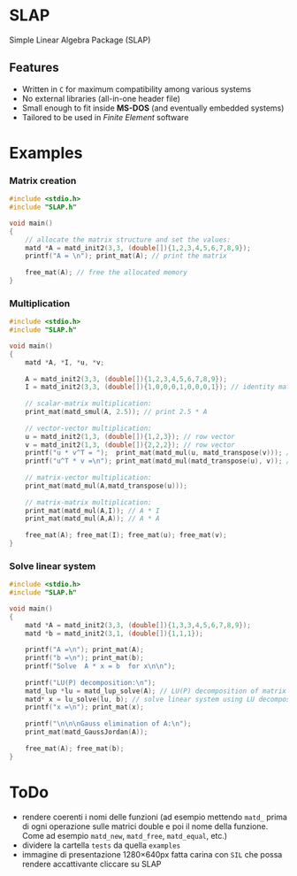 # SLAP
Simple Linear Algebra Package (SLAP)

## Features
- Written in `C` for maximum compatibility among various systems
- No external libraries (all-in-one header file)
- Small enough to fit inside **MS-DOS** (and eventually embedded systems)
- Tailored to be used in _Finite Element_ software

# Examples

### Matrix creation
```C++
#include <stdio.h>
#include "SLAP.h"

void main()
{
	// allocate the matrix structure and set the values:
	matd *A = matd_init2(3,3, (double[]){1,2,3,4,5,6,7,8,9});
	printf("A = \n"); print_mat(A); // print the matrix
	
	free_mat(A); // free the allocated memory
}
```

### Multiplication
```C++
#include <stdio.h>
#include "SLAP.h"

void main()
{
	matd *A, *I, *u, *v;
	
	A = matd_init2(3,3, (double[]){1,2,3,4,5,6,7,8,9});
	I = matd_init2(3,3, (double[]){1,0,0,0,1,0,0,0,1}); // identity matrix
	
	// scalar-matrix multiplication:
	print_mat(matd_smul(A, 2.5)); // print 2.5 * A
	
	// vector-vector multiplication:
	u = matd_init2(1,3, (double[]){1,2,3}); // row vector
	v = matd_init2(1,3, (double[]){2,2,2}); // row vector
	printf("u * v^T = ");  print_mat(matd_mul(u, matd_transpose(v))); // scalar product
	printf("u^T * v =\n"); print_mat(matd_mul(matd_transpose(u), v)); // tensor product
	
	// matrix-vector multiplication:
	print_mat(matd_mul(A,matd_transpose(u)));
	
	// matrix-matrix multiplication:
	print_mat(matd_mul(A,I)); // A * I
	print_mat(matd_mul(A,A)); // A * A
	
	free_mat(A); free_mat(I); free_mat(u); free_mat(v);
}
```

### Solve linear system
```C++
#include <stdio.h>
#include "SLAP.h"

void main()
{
	matd *A = matd_init2(3,3, (double[]){1,3,3,4,5,6,7,8,9});
	matd *b = matd_init2(3,1, (double[]){1,1,1});
	
	printf("A =\n"); print_mat(A);
	printf("b =\n"); print_mat(b);
	printf("Solve  A * x = b  for x\n\n");
	
	printf("LU(P) decomposition:\n");
	matd_lup *lu = matd_lup_solve(A); // LU(P) decomposition of matrix A
	matd* x = lu_solve(lu, b); // solve linear system using LU decomposition
	printf("x =\n"); print_mat(x);
	
	printf("\n\n\nGauss elimination of A:\n");
	print_mat(matd_GaussJordan(A));
	
	free_mat(A); free_mat(b);
}
```



# ToDo
- rendere coerenti i nomi delle funzioni (ad esempio mettendo `matd_` prima di ogni operazione sulle matrici double e poi il nome della funzione. Come ad esempio `matd_new`, `matd_free`, `matd_equal`, etc.)
- dividere la cartella `tests` da quella `examples`
- immagine di presentazione 1280×640px fatta carina con `SIL` che possa rendere accattivante cliccare su SLAP
